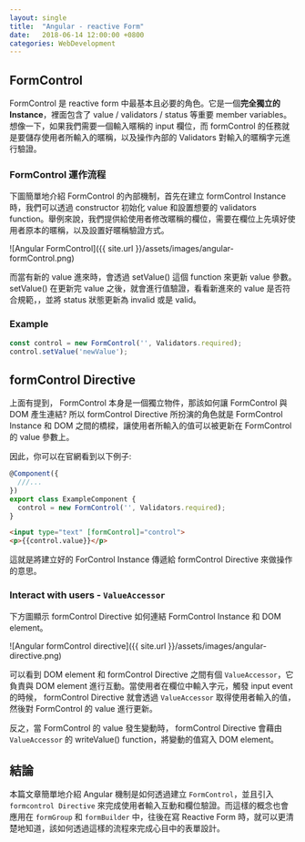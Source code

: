```yaml
---
layout: single
title:  "Angular - reactive Form"
date:   2018-06-14 12:00:00 +0800
categories: WebDevelopment
---
```


## FormControl
FormControl 是 reactive form 中最基本且必要的角色。它是一個**完全獨立的 Instance**，裡面包含了 value / validators / status 等重要 member variables。想像一下，如果我們需要一個輸入暱稱的 input 欄位，而 formControl 的任務就是要儲存使用者所輸入的暱稱，以及操作內部的 Validators 對輸入的暱稱字元進行驗證。

### FormControl 運作流程
下圖簡單地介紹 FormControl 的內部機制，首先在建立 formControl Instance 時，我們可以透過 constructor 初始化 value 和設置想要的 validators function。舉例來說，我們提供給使用者修改暱稱的欄位，需要在欄位上先填好使用者原本的暱稱，以及設置好暱稱驗證方式。

![Angular FormControl]({{ site.url }}/assets/images/angular-formControl.png)

而當有新的 value 進來時，會透過 setValue() 這個 function 來更新 value 參數。 setValue() 在更新完 value 之後，就會進行值驗證，看看新進來的 value 是否符合規範，，並將 status 狀態更新為 invalid 或是 valid。

### Example
```typescript
const control = new FormControl('', Validators.required);
control.setValue('newValue');
```

## formControl Directive
上面有提到， FormControl 本身是一個獨立物件，那該如何讓 FormControl 與 DOM 產生連結? 所以 formControl Directive 所扮演的角色就是 FormControl Instance 和 DOM 之間的橋樑，讓使用者所輸入的值可以被更新在 FormControl 的 value 參數上。

因此，你可以在官網看到以下例子:

```typescript
@Component({
  ///...
})
export class ExampleComponent {
  control = new FormControl('', Validators.required);
}
```
```html
<input type="text" [formControl]="control">
<p>{{control.value}}</p>
```
這就是將建立好的 ForControl Instance 傳遞給 formControl Directive 來做操作的意思。

### Interact with users - `ValueAccessor`
下方圖顯示 formControl Directive 如何連結 FormControl Instance 和 DOM element。

![Angular formControl directive]({{ site.url }}/assets/images/angular-directive.png)

可以看到 DOM element 和 formControl Directive 之間有個 `ValueAccessor`，它負責與 DOM element 進行互動。當使用者在欄位中輸入字元，觸發 input event 的時候， formControl Directive 就會透過 `ValueAccessor` 取得使用者輸入的值，然後對 FormControl 的 value 進行更新。

反之，當 FormControl 的 value 發生變動時， formControl Directive 會藉由 `ValueAccessor` 的 writeValue() function，將變動的值寫入 DOM element。

## 結論
本篇文章簡單地介紹 Angular 機制是如何透過建立 `FormControl`，並且引入 `formcontrol Directive` 來完成使用者輸入互動和欄位驗證。而這樣的概念也會應用在 `formGroup` 和 `formBuilder` 中，往後在寫 Reactive Form 時，就可以更清楚地知道，該如何透過這樣的流程來完成心目中的表單設計。
